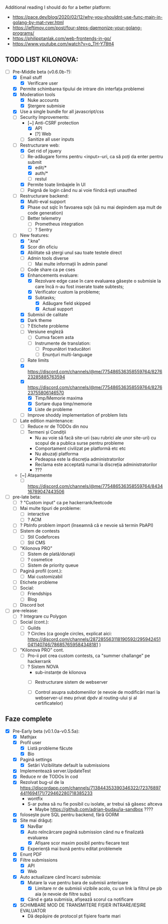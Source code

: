 Additional reading I should do for a better platform:
- https://pace.dev/blog/2020/02/12/why-you-shouldnt-use-func-main-in-golang-by-mat-ryer.html
- https://ieftimov.com/post/four-steps-daemonize-your-golang-programs/
- https://philipptanlak.com/web-frontends-in-go/
- https://www.youtube.com/watch?v=o_TH-Y78tt4

## TODO LIST KILONOVA:
- [ ] Pre-Middle beta (v0.6.0b-?):
	- [x] Email stuff 
		- [x] Verificare user
	- [x] Permite schimbarea tipului de intrare din interfața problemei
	- [x] Moderation tools
		- [x] Nuke accounts
		- [x] Ștergere submisie
	- [x] Use a single bundle for all javascript/css
	- [ ] Security Improvements:
		- [~] Anti-CSRF protection 
			- [x] API
			- [?] Web
		- [ ] Sanitize all user inputs
	- [ ] Restructurare web: 
		- [x] Get rid of jquery
		- [ ] Re-adăugare forms pentru \<input\>-uri, ca să poți da enter pentru submit
			- [x] edit/*
			- [x] auth/*
			- [ ] restul
		- [x] Permite toate limbajele în UI
		- [ ] Paignă de login când nu ai voie fiindcă ești unauthed
	- [ ] Restructurare backend:
		- [x] Multi-eval support
		- [x] Phase out sqlc în favoarea sqlx (să nu mai depindem așa mult de code generation)
		- [ ] Better telemetry
			- [ ] Prometheus integration
			- [ ] ? Sentry
	- [ ] New features:
		- [x] ".kna"
		- [x] Scor din oficiu
		- [x] Abilitate să ștergi unul sau toate testele direct
		- [ ] Admin tools diverse
			- [ ] Mai multe informații în admin panel
		- [ ] Code share ca pe cses
		- [x] Enhancements evaluare:
			- [x] Rezolvare edge case în care evaluarea găsește o submisie la care încă n-au fost inserate toate subtests;
			- [x] Verificator custom la probleme;
			- [x] Subtasks;
				- [x] Adăugare field skipped
				- [x] Actual support
		- [x] Submisii de calitate
		- [x] Dark theme
		- [ ] ? Etichete probleme
		- [ ] Versiune engleză
			- [ ] Cumva facem asta
			- [ ] Instrumente de translation:
				- [ ] Propunători traducători
				- [ ] Enunțuri multi-language
		- [ ] Rate limits
		- [x] https://discord.com/channels/@me/775486536358559764/827623285885763594
		- [x] https://discord.com/channels/@me/775486536358559764/827623755806146570
			- [x] Timp/Memorie maxima
			- [x] Sortare dupa timp/memorie
			- [x] Liste de probleme
		- [ ] Improve shoddy implementation of problem lists
	- [ ] Late edition maintenance:
		- [ ] Reduce nr de TODOs din nou
		- [ ] Termeni și Condiții
			- Nu au voie să facă site-uri (sau rubrici ale unor site-uri) cu scopul de a publica surse pentru probleme
			- Comportament civilizat pe platformă etc etc
			- Nu abuzați platforma
			- Pedeapsa este la discreția administratorilor
			- Reclama este acceptată numai la discreția administratorilor
			- ???
	- [~] Atașamente
		- [ ] https://discord.com/channels/@me/775486536358559764/843416789047443506
- [ ] pre-late beta:
	- [ ] ? "Custom input" ca pe hackerrank/leetcode
	- [ ] Mai multe tipuri de probleme:
		- [ ] interactive
		- [ ] ? ACM
	- [ ] ? PbInfo problem import (înseamnă că e nevoie să termin PbAPI)
	- [ ] Sistem de contests
		- [ ] Stil Codeforces
		- [ ] Stil CMS
	- [ ] "Kilonova PRO"
		- [ ] Sistem de plată/donații
		- [ ] ? cosmetice
		- [ ] Sistem de priority queue 
	- [ ] Pagină profil (cont.):
		- [ ] Mai customizabil
	- [ ] Etichete probleme
	- [ ] Social:
		- [ ] Friendships
		- [ ] Blog
	- [ ] Discord bot
- [ ] pre-release:
	- [ ] ? Integrare cu Polygon
	- [ ] Social (cont.):
		- [ ] Guilds
		- [ ] ? Circles (ca google circles, explicat aici: https://discord.com/channels/287285563118190592/295942451041140746/786857659584348181 )
	- [ ] "Kilonova PRO" cont.
		- [ ] Pro-ii pot crea custom contests, ca "summer challange" pe hackerrank
		- [ ] ? Sistem NOVA
			- sub-instanțe de kilonova
			- [ ] Restructurare sistem de webserver
			- [ ] Control asupra subdomeniilor (e nevoie de modificări mari la webserver-ul meu privat dpdv al routing-ului și al certificatelor)


## Faze complete

- [x] Pre-Early beta (v0.1.0a-v0.5.5a):
	- [x] Mathjax
	- [x] Profil user
		- [x] Listă probleme făcute
		- [x] Bio
	- [x] Pagină settings
		- [x] Setări Vizibilitate default la submissions
	- [x] Implementează server.UpdateTest
	- [x] Reduce nr de TODOs în cod
	- [x] Rezolvat bug-ul de la https://discordapp.com/channels/713844353390346322/723768974411694171/729462280718385233
		- wontfix
		- S-ar putea să nu fie posibil cu isolate, ar trebui să găsesc altceva
			- Maybe https://github.com/adrian-budau/ia-sandbox ????
	- [x] folosește pure SQL pentru backend, fără GORM
	- [x] Site mai drăguț:
		- [x] NavBar
		- [x] Auto reîncărcare pagină submission când nu e finalizată evaluarea
			- [x] Afișare scor maxim posibil pentru fiecare test
		- [x] Experiență mai bună pentru editat problemele
	- [x] Enunț PDF
	- [x] Filtre submissions
		- [x] API
		- [x] Web
	- [x] Auto actualizare când încarci submisia:
		- [x] Mutare la vue pentru bara de submisii anterioare
			- [x] Limitare nr de submisii vizibile acolo, cu un link la filtrul pe pb aia (e nevoie de filtre subs)
		- [x] Când e gata submisia, afișează scorul ca notificare
	- [x] SCHIMBARE MOD DE TRANSMITERE FIȘIER INTRARE/IEȘIRE EVALUATOR
		 - Dă depășire de protocol pt fișiere foarte mari
